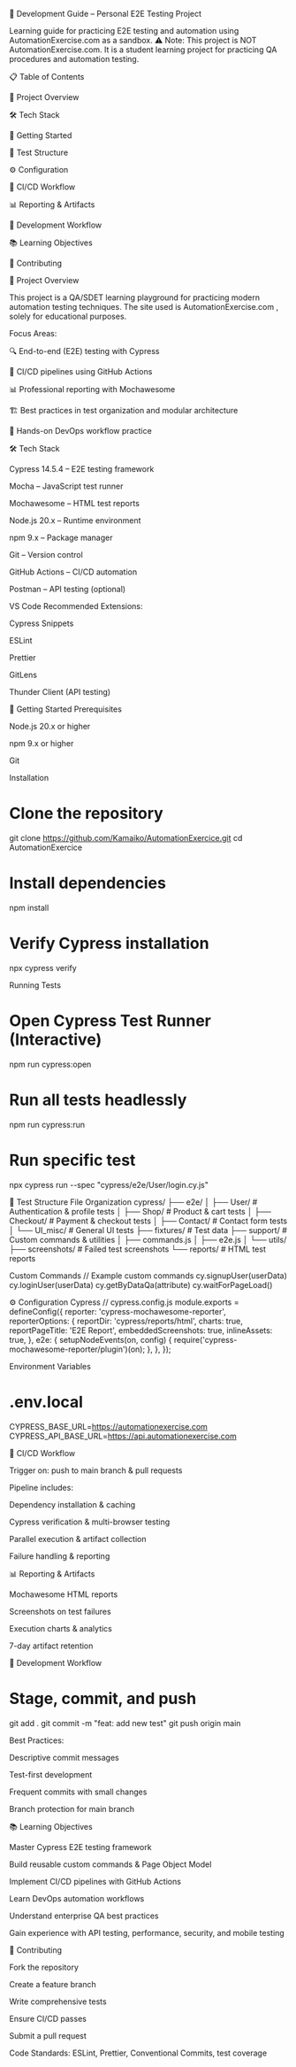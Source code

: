 🚀 Development Guide – Personal E2E Testing Project

Learning guide for practicing E2E testing and automation using AutomationExercise.com
 as a sandbox.
⚠️ Note: This project is NOT AutomationExercise.com. It is a student learning project for practicing QA procedures and automation testing.

📋 Table of Contents

🎯 Project Overview

🛠️ Tech Stack

🚀 Getting Started

🧪 Test Structure

⚙️ Configuration

🔄 CI/CD Workflow

📊 Reporting & Artifacts

🔧 Development Workflow

📚 Learning Objectives

🤝 Contributing

🎯 Project Overview

This project is a QA/SDET learning playground for practicing modern automation testing techniques. The site used is AutomationExercise.com
, solely for educational purposes.

Focus Areas:

🔍 End-to-end (E2E) testing with Cypress

🔄 CI/CD pipelines using GitHub Actions

📊 Professional reporting with Mochawesome

🏗️ Best practices in test organization and modular architecture

🚀 Hands-on DevOps workflow practice

🛠️ Tech Stack

Cypress 14.5.4 – E2E testing framework

Mocha – JavaScript test runner

Mochawesome – HTML test reports

Node.js 20.x – Runtime environment

npm 9.x – Package manager

Git – Version control

GitHub Actions – CI/CD automation

Postman – API testing (optional)

VS Code Recommended Extensions:

Cypress Snippets

ESLint

Prettier

GitLens

Thunder Client (API testing)

🚀 Getting Started
Prerequisites

Node.js 20.x or higher

npm 9.x or higher

Git

Installation
# Clone the repository
git clone https://github.com/Kamaiko/AutomationExercice.git
cd AutomationExercice

# Install dependencies
npm install

# Verify Cypress installation
npx cypress verify

Running Tests
# Open Cypress Test Runner (Interactive)
npm run cypress:open

# Run all tests headlessly
npm run cypress:run

# Run specific test
npx cypress run --spec "cypress/e2e/User/login.cy.js"

🧪 Test Structure
File Organization
cypress/
├── e2e/
│   ├── User/            # Authentication & profile tests
│   ├── Shop/            # Product & cart tests
│   ├── Checkout/        # Payment & checkout tests
│   ├── Contact/         # Contact form tests
│   └── UI_misc/         # General UI tests
├── fixtures/            # Test data
├── support/             # Custom commands & utilities
│   ├── commands.js
│   ├── e2e.js
│   └── utils/
├── screenshots/         # Failed test screenshots
└── reports/             # HTML test reports

Custom Commands
// Example custom commands
cy.signupUser(userData)
cy.loginUser(userData)
cy.getByDataQa(attribute)
cy.waitForPageLoad()

⚙️ Configuration
Cypress
// cypress.config.js
module.exports = defineConfig({
  reporter: 'cypress-mochawesome-reporter',
  reporterOptions: {
    reportDir: 'cypress/reports/html',
    charts: true,
    reportPageTitle: 'E2E Report',
    embeddedScreenshots: true,
    inlineAssets: true,
  },
  e2e: {
    setupNodeEvents(on, config) {
      require('cypress-mochawesome-reporter/plugin')(on);
    },
  },
});

Environment Variables
# .env.local
CYPRESS_BASE_URL=https://automationexercise.com
CYPRESS_API_BASE_URL=https://api.automationexercise.com

🔄 CI/CD Workflow

Trigger on: push to main branch & pull requests

Pipeline includes:

Dependency installation & caching

Cypress verification & multi-browser testing

Parallel execution & artifact collection

Failure handling & reporting

📊 Reporting & Artifacts

Mochawesome HTML reports

Screenshots on test failures

Execution charts & analytics

7-day artifact retention

🔧 Development Workflow
# Stage, commit, and push
git add .
git commit -m "feat: add new test"
git push origin main


Best Practices:

Descriptive commit messages

Test-first development

Frequent commits with small changes

Branch protection for main branch

📚 Learning Objectives

Master Cypress E2E testing framework

Build reusable custom commands & Page Object Model

Implement CI/CD pipelines with GitHub Actions

Learn DevOps automation workflows

Understand enterprise QA best practices

Gain experience with API testing, performance, security, and mobile testing

🤝 Contributing

Fork the repository

Create a feature branch

Write comprehensive tests

Ensure CI/CD passes

Submit a pull request

Code Standards: ESLint, Prettier, Conventional Commits, test coverage